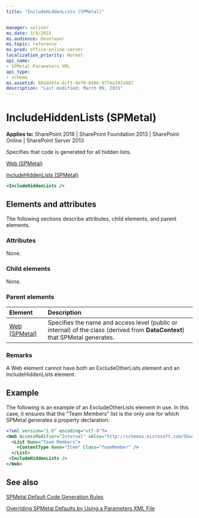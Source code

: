 ```yaml
---
title: "IncludeHiddenLists (SPMetal)"


manager: soliver
ms.date: 3/9/2015
ms.audience: Developer
ms.topic: reference
ms.prod: office-online-server
localization_priority: Normal
api_name:
- SPMetal Parameters XML
api_type:
- schema
ms.assetid: 88a9d4fe-6cf3-4ef9-8486-977ea391a987
description: "Last modified: March 09, 2015"
---
```


# IncludeHiddenLists (SPMetal)

 
  
 **Applies to:** SharePoint 2016 | SharePoint Foundation 2013 | SharePoint Online | SharePoint Server 2013
  
Specifies that code is generated for all hidden lists.
  
[Web (SPMetal)](web-spmetal.md)
  
[IncludeHiddenLists (SPMetal)](includehiddenlists-spmetal.md)
  
```XML
<IncludeHiddenLists />
```

## Elements and attributes

The following sections describe attributes, child elements, and parent elements.

### Attributes

None.
  
### Child elements

None.
  
### Parent elements

|**Element**|**Description**|
|:-----|:-----|
|[Web (SPMetal)](web-spmetal.md) <br/> |Specifies the name and access level (public or internal) of the class (derived from **DataContext**) that SPMetal generates.  <br/> |
   
### Remarks

A Web element cannot have both an ExcludeOtherLists element and an IncludeHiddenLists element. 
  
## Example

The following is an example of an ExcludeOtherLists element in use. In this case, it ensures that the "Team Members" list is the only one for which SPMetal generates a property declaration.
  
```XML
<?xml version="1.0" encoding="utf-8"?>
<Web AccessModifier="Internal" xmlns="http://schemas.microsoft.com/SharePoint/2009/spmetal">
  <List Name="Team Members">
    <ContentType Name="Item" Class="TeamMember" />
  </List>
 <IncludeHiddenLists />
</Web>

```

## See also



[SPMetal Default Code Generation Rules](http://msdn.microsoft.com/library/873ac65e-425e-40f3-9ef6-753d3cda1436%28Office.15%29.aspx)
  
[Overriding SPMetal Defaults by Using a Parameters XML File](http://msdn.microsoft.com/library/209359b2-bd46-47b6-837d-3c0c2005cb19%28Office.15%29.aspx)

